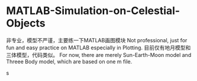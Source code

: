# MATLAB-Simulation-on-Celestial-Objects
非专业，模型不严谨，主要练一下MATLAB画图模块
Not professional, just for fun and easy practice on MATLAB especially in Plotting.
目前仅有地月模型和三体模型，代码类似。
For now, there are merely Sun-Earth-Moon model and Threee Body model, which are based on one m file.

s
